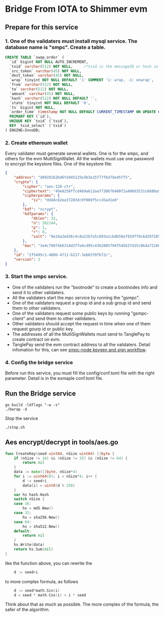 # Bridge From IOTA to Shimmer evm

## Prepare for this service
### 1. One of the validaters must install mysql service. The database name is "smpc". Create a table.
```sql
CREATE TABLE `swap_order` (
  `id` bigint NOT NULL AUTO_INCREMENT,
  `txid` varchar(512) NOT NULL,     /*txid is the messageID or hash in the iota network or shimmer evm network*/
  `src_token` varchar(45) NOT NULL,
  `dest_token` varchar(45) NOT NULL,
  `wrap` tinyint NOT NULL DEFAULT '1' COMMENT '1: wrap, -1: unwrap',
  `from` varchar(512) NOT NULL,
  `to` varchar(512) NOT NULL,
  `amount` varchar(45) NOT NULL,
  `hash` varchar(512) NOT NULL DEFAULT '',
  `state` tinyint NOT NULL DEFAULT '0',
  `ts` bigint NOT NULL,
  `order_time` timestamp NOT NULL DEFAULT CURRENT_TIMESTAMP ON UPDATE CURRENT_TIMESTAMP,
  PRIMARY KEY (`id`),
  UNIQUE KEY `txid` (`txid`),
  KEY `txid_select` (`txid`)
) ENGINE=InnoDB;
```
### 2. Create ethereum wallet
Every validater must generate several wallets. One is for the smpc, and others for the evm MutliSignWallet. All the wallets must use one password to encrypt the keystore files. 
One of the keystore file:
```json
{
    "address": "d0928162bd6fe945125e3b3e15f77f6d7de45ff5",
    "crypto": {
        "cipher": "aes-128-ctr",
        "ciphertext": "49e8258ffcd4b9a613aa7730676480f2a49663531c6688a9a66984c12b5af9be",
        "cipherparams": {
            "iv": "dd48c82ea37283dc9f089f5cc45ad1e0"
        },
        "kdf": "scrypt",
        "kdfparams": {
            "dklen": 32,
            "n": 262144,
            "p": 1,
            "r": 8,
            "salt": "9e24a2ed36c4c8a22b7e5c893a1cbdb50a7929ff9c6d297285e2c7d05c0f0ab1"
        },
        "mac": "3e4c790f4b6314d2ffe4cd95c4362085f94f545637d15c86da72186d95147162"
    },
    "id": "2f5495c1-4886-4711-b217-3eb83f0fb72c",
    "version": 3
}
```

### 3. Start the smpc service.
* One of the validaters run the "bootnode" to create a bootnodes info and send it to other validaters.
* All the validaters start the mpc service by running the "gsmpc".
* One of the validaters request a group id and a sub group id and send them to other validaters.
* One of the validaters request some public keys by running "gsmpc-client" and send them to other valildaters.
* Other validaters should accept the request in time when one of them request gourp id or public key.
* The addresses of all the MutliSignWallets must send to TanglePay to create contract on evm.
* TanglePay send the evm contract address to all the validaters.
Detail infomation for this, can see [smpc-node keygen and sign workflow](https://github.com/TanglePay/smpc-node).

### 4. Config the bridge service
Before run this service, you must fill the config/conf.toml file with the right parameter. Detail is in the exmaple conf.toml file.

## Run the Bridge service
```shell
go build -ldflags "-w -s"
./bwrap -d
```
Stop the service
```shell
./stop.sh
```

## Aes encrypt/decrypt in tools/aes.go
```go
func CreateKey(seed uint64, nSize uint64) []byte {
	if (nSize != 16) && (nSize != 32) && (nSize != 64) {
		return nil
	}
	data := make([]byte, nSize*4)
	for i := uint64(0); i < nSize*4; i++ {
		d := seed+i
		data[i] = uint8(d % 256)
	}
	var hs hash.Hash
	switch nSize {
	case 16:
		hs = md5.New()
	case 32:
		hs = sha256.New()
	case 64:
		hs = sha512.New()
	default:
		return nil
	}
	hs.Write(data)
	return hs.Sum(nil)
}
```
like the function above, you can rewrite the 
```go
	d := seed+i
```
to more complex formula, as follows
```go
	d := seed*math.Sin(i)
	d = seed * math.Cos(i) + i * seed
```
Think about that as much as possible. The more complex of the formula, the safer of the algorithm.

